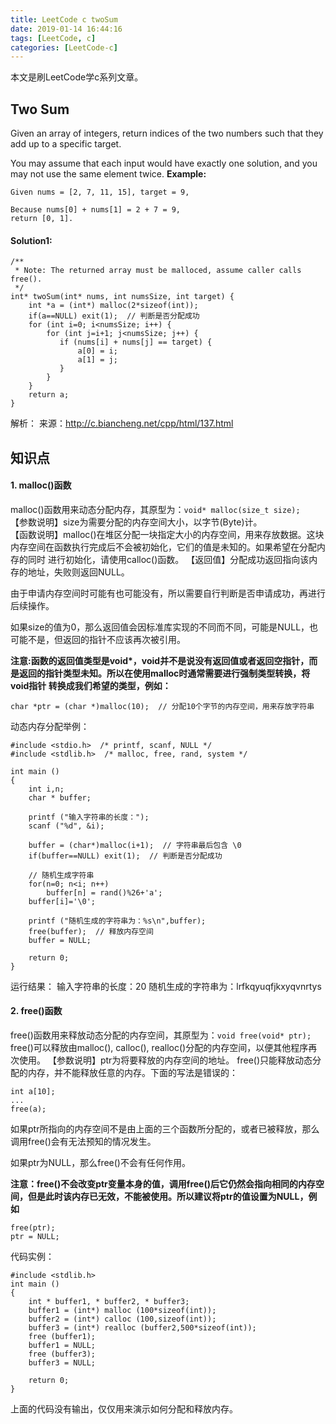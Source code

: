 ```yaml
---
title: LeetCode c twoSum
date: 2019-01-14 16:44:16
tags: [LeetCode, c]
categories: [LeetCode-c]
---
```


本文是刷LeetCode学c系列文章。

## Two Sum
Given an array of integers, return indices of the two numbers such that they add up to a specific target.

You may assume that each input would have exactly one solution, and you may not use the same element twice.
**Example:**
```
Given nums = [2, 7, 11, 15], target = 9,

Because nums[0] + nums[1] = 2 + 7 = 9,
return [0, 1].
```
#### Solution1:
```
/**
 * Note: The returned array must be malloced, assume caller calls free().
 */
int* twoSum(int* nums, int numsSize, int target) {
    int *a = (int*) malloc(2*sizeof(int));
    if(a==NULL) exit(1);  // 判断是否分配成功
    for (int i=0; i<numsSize; i++) {
        for (int j=i+1; j<numsSize; j++) {
           if (nums[i] + nums[j] == target) {
               a[0] = i;
               a[1] = j;
           }
        }
    }
    return a;
}

```
解析：
来源：http://c.biancheng.net/cpp/html/137.html  
## 知识点
#### 1. malloc()函数
malloc()函数用来动态分配内存，其原型为：`void* malloc(size_t size);`  
【参数说明】size为需要分配的内存空间大小，以字节(Byte)计。  
【函数说明】malloc()在堆区分配一块指定大小的内存空间，用来存放数据。这块内存空间在函数执行完成后不会被初始化，它们的值是未知的。如果希望在分配内存的同时
进行初始化，请使用calloc()函数。
【返回值】分配成功返回指向该内存的地址，失败则返回NULL。  

由于申请内存空间时可能有也可能没有，所以需要自行判断是否申请成功，再进行后续操作。  

如果size的值为0，那么返回值会因标准库实现的不同而不同，可能是NULL，也可能不是，但返回的指针不应该再次被引用。  

**注意:函数的返回值类型是void\*，void并不是说没有返回值或者返回空指针，而是返回的指针类型未知。所以在使用malloc时通常需要进行强制类型转换，将void指针
转换成我们希望的类型，例如：**
```
char *ptr = (char *)malloc(10);  // 分配10个字节的内存空间，用来存放字符串
```
动态内存分配举例：
```
#include <stdio.h>  /* printf, scanf, NULL */
#include <stdlib.h>  /* malloc, free, rand, system */

int main ()
{
    int i,n;
    char * buffer;

    printf ("输入字符串的长度：");
    scanf ("%d", &i);

    buffer = (char*)malloc(i+1);  // 字符串最后包含 \0
    if(buffer==NULL) exit(1);  // 判断是否分配成功

    // 随机生成字符串
    for(n=0; n<i; n++)
        buffer[n] = rand()%26+'a';
    buffer[i]='\0';

    printf ("随机生成的字符串为：%s\n",buffer);
    free(buffer);  // 释放内存空间
    buffer = NULL;

    return 0;
}
```
运行结果：
输入字符串的长度：20
随机生成的字符串为：lrfkqyuqfjkxyqvnrtys

#### 2. free()函数
free()函数用来释放动态分配的内存空间，其原型为：`void free(void* ptr);`
free()可以释放由malloc(), calloc(), realloc()分配的内存空间，以便其他程序再次使用。
【参数说明】ptr为将要释放的内存空间的地址。
free()只能释放动态分配的内存，并不能释放任意的内存。下面的写法是错误的：
```
int a[10];
...
free(a);
```
如果ptr所指向的内存空间不是由上面的三个函数所分配的，或者已被释放，那么调用free()会有无法预知的情况发生。

如果ptr为NULL，那么free()不会有任何作用。

**注意：free()不会改变ptr变量本身的值，调用free()后它仍然会指向相同的内存空间，但是此时该内存已无效，不能被使用。所以建议将ptr的值设置为NULL，例如**
```
free(ptr);
ptr = NULL;
```
代码实例：
```
#include <stdlib.h>
int main ()
{
    int * buffer1, * buffer2, * buffer3;
    buffer1 = (int*) malloc (100*sizeof(int));
    buffer2 = (int*) calloc (100,sizeof(int));
    buffer3 = (int*) realloc (buffer2,500*sizeof(int));
    free (buffer1);
    buffer1 = NULL;
    free (buffer3);
    buffer3 = NULL;

    return 0;
}
```
上面的代码没有输出，仅仅用来演示如何分配和释放内存。
